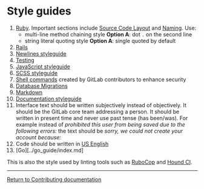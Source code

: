 # Style guides

1. [Ruby](https://github.com/bbatsov/ruby-style-guide).
   Important sections include [Source Code Layout][rss-source] and
   [Naming][rss-naming]. Use:
   - multi-line method chaining style **Option A**: dot `.` on the second line
   - string literal quoting style **Option A**: single quoted by default
1. [Rails](https://github.com/bbatsov/rails-style-guide)
1. [Newlines styleguide][newlines-styleguide]
1. [Testing][testing]
1. [JavaScript styleguide][js-styleguide]
1. [SCSS styleguide][scss-styleguide]
1. [Shell commands](../shell_commands.md) created by GitLab
   contributors to enhance security
1. [Database Migrations](../migration_style_guide.md)
1. [Markdown](http://www.cirosantilli.com/markdown-styleguide)
1. [Documentation styleguide](../documentation/styleguide.md)
1. Interface text should be written subjectively instead of objectively. It
   should be the GitLab core team addressing a person. It should be written in
   present time and never use past tense (has been/was). For example instead
   of _prohibited this user from being saved due to the following errors:_ the
   text should be _sorry, we could not create your account because:_
1. Code should be written in [US English][us-english]
1. [Go][../go_guide/index.md]

This is also the style used by linting tools such as
[RuboCop](https://github.com/bbatsov/rubocop) and [Hound CI](https://houndci.com).

---

[Return to Contributing documentation](index.md)

[rss-source]: https://github.com/bbatsov/ruby-style-guide/blob/master/README.md#source-code-layout
[rss-naming]: https://github.com/bbatsov/ruby-style-guide/blob/master/README.md#naming
[doc-guidelines]: ../documentation/index.md "Documentation guidelines"
[js-styleguide]: ../fe_guide/style_guide_js.md "JavaScript styleguide"
[scss-styleguide]: ../fe_guide/style_guide_scss.md "SCSS styleguide"
[newlines-styleguide]: ../newlines_styleguide.md "Newlines styleguide"
[testing]: ../testing_guide/index.md
[us-english]: https://en.wikipedia.org/wiki/American_English
